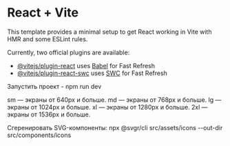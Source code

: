 # React + Vite

This template provides a minimal setup to get React working in Vite with HMR and some ESLint rules.

Currently, two official plugins are available:

- [@vitejs/plugin-react](https://github.com/vitejs/vite-plugin-react/blob/main/packages/plugin-react/README.md) uses [Babel](https://babeljs.io/) for Fast Refresh
- [@vitejs/plugin-react-swc](https://github.com/vitejs/vite-plugin-react-swc) uses [SWC](https://swc.rs/) for Fast Refresh


Запустить проект - npm run dev

sm — экраны от 640px и больше.
md — экраны от 768px и больше.
lg — экраны от 1024px и больше.
xl — экраны от 1280px и больше.
2xl — экраны от 1536px и больше.

Сгеренировать SVG-компоненты:
npx @svgr/cli src/assets/icons --out-dir src/components/icons